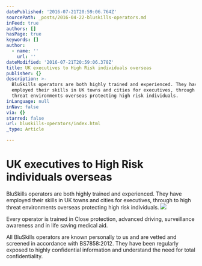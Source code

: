 ```yaml
---
datePublished: '2016-07-21T20:59:06.764Z'
sourcePath: _posts/2016-04-22-bluskills-operators.md
inFeed: true
authors: []
hasPage: true
keywords: []
author:
  - name: ''
    url: ''
dateModified: '2016-07-21T20:59:06.378Z'
title: UK executives to High Risk individuals overseas
publisher: {}
description: >-
  BluSkills operators are both highly trained and experienced. They have
  employed their skills in UK towns and cities for executives, through to high
  threat environments overseas protecting high risk individuals.
inLanguage: null
inNav: false
via: {}
starred: false
url: bluskills-operators/index.html
_type: Article

---
```

# UK executives to High Risk individuals overseas

BluSkills operators are both highly trained and experienced. They have employed their skills in UK towns and cities for executives, through to high threat environments overseas protecting high risk individuals.
![](https://the-grid-user-content.s3-us-west-2.amazonaws.com/e059a6c9-45f6-40ca-91be-bbbe0b41c7e0.jpg)

Every operator is trained in Close protection, advanced driving, surveillance awareness and in life saving medical aid.

All BluSkills operators are known personally to us and are vetted and screened in accordance with BS7858:2012\. They have been regularly exposed to highly confidential information and understand the need for total confidentiality.